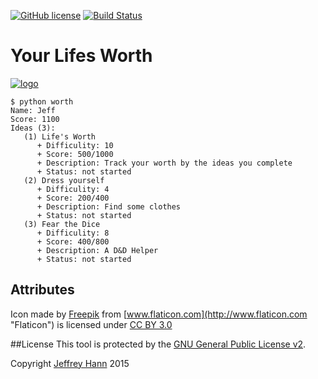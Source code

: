 [![GitHub license](https://img.shields.io/github/license/obihann/lifes-worth.svg)](https://github.com/obihann/lifes-worth/blob/master/LICENSE)
[![Build Status](https://travis-ci.org/obihann/lifes-worth.svg?branch=develop)](https://travis-ci.org/obihann/lifes-worth)

# Your Lifes Worth

[![logo](https://raw.githubusercontent.com/obihann/lifes_worth/develop/icon.png)]()

```
$ python worth
Name: Jeff
Score: 1100
Ideas (3):
   (1) Life's Worth
      + Difficulity: 10
      + Score: 500/1000
      + Description: Track your worth by the ideas you complete
      + Status: not started
   (2) Dress yourself
      + Difficulity: 4
      + Score: 200/400
      + Description: Find some clothes
      + Status: not started
   (3) Fear the Dice
      + Difficulity: 8
      + Score: 400/800
      + Description: A D&D Helper
      + Status: not started
```

## Attributes
Icon made by [Freepik](http://www.freepik.com "Freepik") from [www.flaticon.com](http://www.flaticon.com "Flaticon") is licensed under [CC BY 3.0](http://creativecommons.org/licenses/by/3.0/ "Creative Commons BY 3.0")


##License
This tool is protected by the [GNU General Public License v2](http://www.gnu.org/licenses/gpl-2.0.html).

Copyright [Jeffrey Hann](http://jeffreyhann.ca/) 2015
